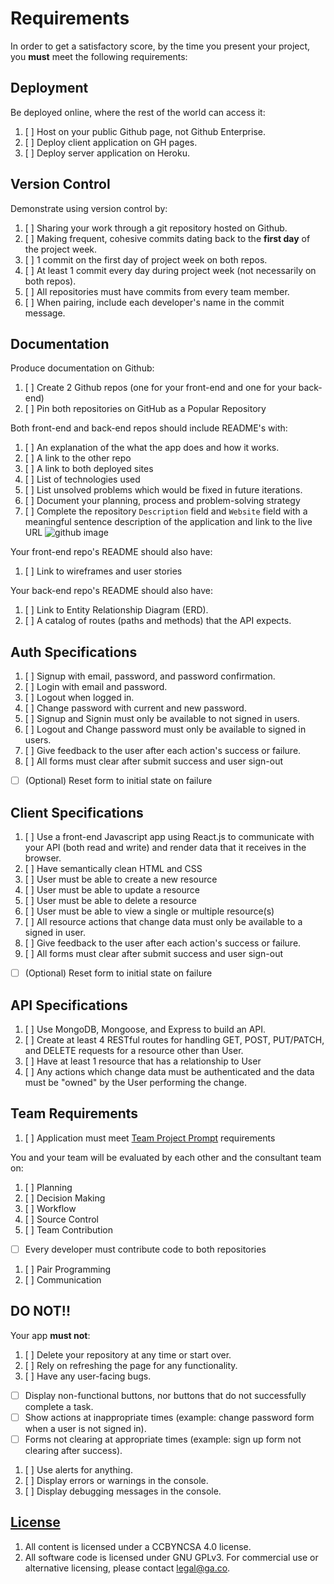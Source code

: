 # Requirements

In order to get a satisfactory score, by the time you present your project, you
**must** meet the following requirements:

## Deployment

Be deployed online, where the rest of the world can access it:

1. [ ] Host on your public Github page, not Github Enterprise.
1. [ ] Deploy client application on GH pages.
1. [ ] Deploy server application on Heroku.

## Version Control

Demonstrate using version control by:

1. [ ] Sharing your work through a git repository hosted on Github.
1. [ ] Making frequent, cohesive commits dating back to the **first day** of the project week.
1. [ ] 1 commit on the first day of project week on both repos.
1. [ ] At least 1 commit every day during project week (not necessarily on both repos).
1. [ ] All repositories must have commits from every team member.
1. [ ] When pairing, include each developer's name in the commit message.

## Documentation

Produce documentation on Github:

1. [ ] Create 2 Github repos (one for your front-end and one for your back-end)
1. [ ] Pin both repositories on GitHub as a Popular Repository

Both front-end and back-end repos should include README's with:

1. [ ] An explanation of the what the app does and how it works.
1. [ ] A link to the other repo
1. [ ] A link to both deployed sites
1. [ ] List of technologies used
1. [ ] List unsolved problems which would be fixed in future iterations.
1. [ ] Document your planning, process and problem-solving strategy
1. [ ] Complete the repository `Description` field and `Website` field with a meaningful sentence description of the application and link to the live URL
![github image](https://git.generalassemb.ly/storage/user/3667/files/beae41ae-aaaa-11e7-8867-63958d376a0b)

Your front-end repo's README should also have:

1. [ ] Link to wireframes and user stories

Your back-end repo's README should also have:

1. [ ] Link to Entity Relationship Diagram (ERD).
1. [ ] A catalog of routes (paths and methods) that the API expects.

## Auth Specifications

1. [ ] Signup with email, password, and password confirmation.
1. [ ] Login with email and password.
1. [ ] Logout when logged in.
1. [ ] Change password with current and new password.
1. [ ] Signup and Signin must only be available to not signed in users.
1. [ ] Logout and Change password must only be available to signed in users.
1. [ ] Give feedback to the user after each action's success or failure.
1. [ ] All forms must clear after submit success and user sign-out
  - [ ] (Optional) Reset form to initial state on failure

## Client Specifications

1. [ ] Use a front-end Javascript app using React.js to communicate with your API (both read and write) and render data that it receives in the browser.
1. [ ] Have semantically clean HTML and CSS
1. [ ] User must be able to create a new resource
1. [ ] User must be able to update a resource
1. [ ] User must be able to delete a resource
1. [ ] User must be able to view a single or multiple resource(s)
1. [ ] All resource actions that change data must only be available to a signed in user.
1. [ ] Give feedback to the user after each action's success or failure.
1. [ ] All forms must clear after submit success and user sign-out
  - [ ] (Optional) Reset form to initial state on failure

## API Specifications

1. [ ] Use MongoDB, Mongoose, and Express to build an API.
1. [ ] Create at least 4 RESTful routes for handling GET, POST, PUT/PATCH, and DELETE requests for a resource other than User.
1. [ ] Have at least 1 resource that has a relationship to User
1. [ ] Any actions which change data must be authenticated and the data must be "owned" by the User performing the change.

## Team Requirements

1. [ ] Application must meet [Team Project Prompt](prompts.md) requirements

You and your team will be evaluated by each other and the consultant team on:

1. [ ] Planning
1. [ ] Decision Making
1. [ ] Workflow
1. [ ] Source Control
1. [ ] Team Contribution
  - [ ] Every developer must contribute code to both repositories
1. [ ] Pair Programming
1. [ ] Communication

## DO NOT!!

Your app **must not**:

1. [ ] Delete your repository at any time or start over.
1. [ ] Rely on refreshing the page for any functionality.
1. [ ] Have any user-facing bugs.
  - [ ] Display non-functional buttons, nor buttons that do not successfully complete a task.
  - [ ] Show actions at inappropriate times (example: change password form when a user is not signed in).
  - [ ] Forms not clearing at appropriate times (example: sign up form not clearing after success).
1. [ ] Use alerts for anything.
1. [ ] Display errors or warnings in the console.
1. [ ] Display debugging messages in the console.

## [License](LICENSE)

1. All content is licensed under a CC­BY­NC­SA 4.0 license.
1. All software code is licensed under GNU GPLv3. For commercial use or alternative licensing, please contact legal@ga.co.
